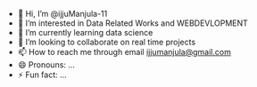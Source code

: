 - 👋 Hi, I’m @ijjuManjula-11
- 👀 I’m interested in Data Related Works and WEBDEVLOPMENT
- 🌱 I’m currently learning data science
- 💞️ I’m looking to collaborate on real time projects
- 📫 How to reach me through email ijjumanjula@gmail.com
- 😄 Pronouns: ...
- ⚡ Fun fact: ...

<!---
ijjuManjula-11/ijjuManjula-11 is a ✨ special ✨ repository because its `README.md` (this file) appears on your GitHub profile.
You can click the Preview link to take a look at your changes.
--->
